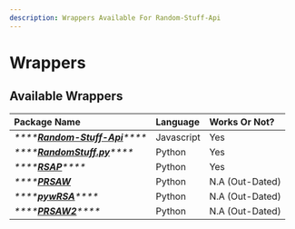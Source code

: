 ```yaml
---
description: Wrappers Available For Random-Stuff-Api
---
```


# Wrappers

## Available Wrappers

| Package Name | Language | Works Or Not? |
| :--- | :--- | :--- |
| _\*\*\*\*_[_**Random-Stuff-Api**_](https://npmjs.com/package/random-stuff-api)_\*\*\*\*_ | Javascript | Yes |
| _\*\*\*\*_[_**RandomStuff.py**_](https://pypi.org/project/randomstuff.py/)_\*\*\*\*_ | Python | Yes |
| _\*\*\*\*_[_**RSAP**_](https://pypi.org/project/rsap/)_\*\*\*\*_ | Python | Yes |
| _\*\*\*\*_[_**PRSAW**_](https://pypi.org/project/prsaw/) | Python | N.A \(Out-Dated\) |
| _\*\*\*\*_[_**pywRSA**_](https://pypi.org/project/pywrsa/)_\*\*\*\*_ | Python | N.A \(Out-Dated\) |
| _\*\*\*\*_[_**PRSAW2**_](https://pypi.org/project/prsaw2/)_\*\*\*\*_ | Python | N.A \(Out-Dated\) |



